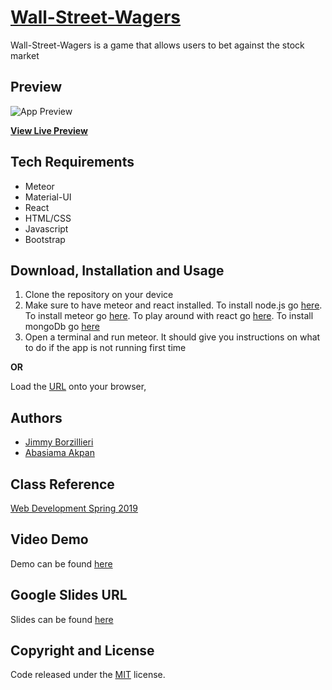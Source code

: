 # [Wall-Street-Wagers](https://wall-street-wager.herokuapp.com/)
Wall-Street-Wagers is a game that allows users to bet against the stock market
## Preview

![App Preview](https://wall-street-wager.herokuapp.com/ace-action-adult-1688506.jpg) 

**[View Live Preview](https://wall-street-wager.herokuapp.com/)**

## Tech Requirements
* Meteor
* Material-UI
* React
* HTML/CSS
* Javascript
* Bootstrap

## Download, Installation and Usage
1. Clone the repository on your device
2. Make sure to have meteor and react installed. To install node.js go [here](https://nodejs.org/en/). To install meteor go [here](https://www.meteor.com/tutorials/react/components). To play around with react go [here](https://reactjs.org/docs/getting-started.html). To install mongoDb go [here](https://docs.mongodb.com/manual/installation/)
3. Open a terminal and run meteor. It should give you instructions on what to do if the app is not running first time


**OR**

Load the [URL](https://wall-street-wager.herokuapp.com/) onto your browser, 


## Authors
* [Jimmy Borzillieri](https://github.com/jimfuego)
* [Abasiama Akpan](https://github.com/abasiamaakpan)

## Class Reference 
[Web Development Spring 2019](http://johnguerra.co/classes/webDevelopment_spring_2019/)

## Video Demo
Demo can be found [here](https://www.youtube.com/watch?v=MPTlC0-12q8&feature=youtu.be)

## Google Slides URL
Slides can be found [here](https://docs.google.com/presentation/d/1kXzsZCRbZHAZPNUCdcWgx2c65Kt7aA_hYgLuAAOToOk/edit#slide=id.gc6f80d1ff_0_0)

## Copyright and License
Code released under the [MIT](https://github.com/facebook/react/blob/master/LICENSE) license.
